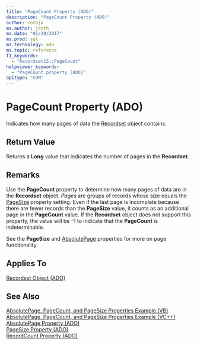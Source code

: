 ```yaml
---
title: "PageCount Property (ADO)"
description: "PageCount Property (ADO)"
author: rothja
ms.author: jroth
ms.date: "01/19/2017"
ms.prod: sql
ms.technology: ado
ms.topic: reference
f1_keywords:
  - "Recordset15::PageCount"
helpviewer_keywords:
  - "PageCount property [ADO]"
apitype: "COM"
---
```

# PageCount Property (ADO)
Indicates how many pages of data the [Recordset](./recordset-object-ado.md) object contains.  
  
## Return Value  
 Returns a **Long** value that indicates the number of pages in the **Recordset**.  
  
## Remarks  
 Use the **PageCount** property to determine how many pages of data are in the **Recordset** object. *Pages* are groups of records whose size equals the [PageSize](./pagesize-property-ado.md) property setting. Even if the last page is incomplete because there are fewer records than the **PageSize** value, it counts as an additional page in the **PageCount** value. If the **Recordset** object does not support this property, the value will be -1 to indicate that the **PageCount** is indeterminable.  
  
 See the **PageSize** and [AbsolutePage](./absolutepage-property-ado.md) properties for more on page functionality.  
  
## Applies To  
 [Recordset Object (ADO)](./recordset-object-ado.md)  
  
## See Also  
 [AbsolutePage, PageCount, and PageSize Properties Example (VB)](./absolutepage-pagecount-and-pagesize-properties-example-vb.md)   
 [AbsolutePage, PageCount, and PageSize Properties Example (VC++)](./absolutepage-pagecount-and-pagesize-properties-example-vc.md)   
 [AbsolutePage Property (ADO)](./absolutepage-property-ado.md)   
 [PageSize Property (ADO)](./pagesize-property-ado.md)   
 [RecordCount Property (ADO)](./recordcount-property-ado.md)